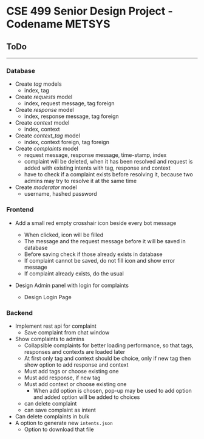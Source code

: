 # CSE 499 Senior Design Project - Codename METSYS

## ToDo
---
### Database
+ Create *tag* models
    - index, tag
+ Create *requests* model
    - index, request message, tag foreign
+ Create *response* model
    - index, response message, tag foreign
+ Create *context* model
    - index, context
+ Create *context_tag* model
    - index, context foreign, tag foreign
+ Create *complaints* model
    - request message, response message, time-stamp, index
    - complaint will be deleted, when it has been resolved and request is added
    with existing intents with tag, response and context
    - have to check if a complaint exists before resolving it, because two
    admins may try to resolve it at the same time
+ Create *moderator* model
    - username, hashed password

### Frontend
+ Add a small red empty crosshair icon beside every bot message
    - When clicked, icon will be filled
    - The message and the request message before it will be saved in database
    - Before saving check if those already exists in database
    - If complaint cannot be saved, do not fill icon and show error message
    - If complaint already exists, do the usual

+ Design Admin panel with login for complaints
    - Design Login Page

### Backend
+ Implement rest api for complaint
    - Save complaint from chat window
+ Show complaints to admins
    - Collapsible complaints for better loading performance, so
    that tags, responses and contexts are loaded later
    - At first only tag and context should be choice, only if
    new tag then show option to add response and context
    - Must add tags or choose existing one
    - Must add response, if new tag
    - Must add context or choose existing one
        * When add option is chosen, pop-up may be used to add
        option and added option will be added to choices
    - can delete complaint
    - can save complaint as intent
+ Can delete complaints in bulk
+ A option to generate new `intents.json`
    - Option to download that file
